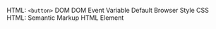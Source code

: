 HTML: `<button>`
DOM
DOM Event
Variable
Default Browser Style
CSS
HTML: Semantic Markup
HTML Element
